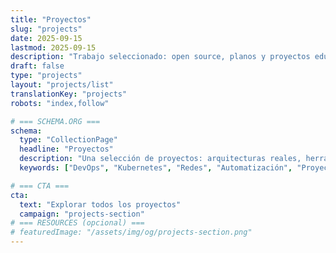 ```yaml
---
title: "Proyectos"
slug: "projects"
date: 2025-09-15
lastmod: 2025-09-15
description: "Trabajo seleccionado: open source, planos y proyectos educativos."
draft: false
type: "projects"
layout: "projects/list"
translationKey: "projects"
robots: "index,follow"

# === SCHEMA.ORG ===
schema:
  type: "CollectionPage"
  headline: "Proyectos"
  description: "Una selección de proyectos: arquitecturas reales, herramientas open source y planos reutilizables."
  keywords: ["DevOps", "Kubernetes", "Redes", "Automatización", "Proyectos"]

# === CTA ===
cta:
  text: "Explorar todos los proyectos"
  campaign: "projects-section"
# === RESOURCES (opcional) ===
# featuredImage: "/assets/img/og/projects-section.png"
---
```

